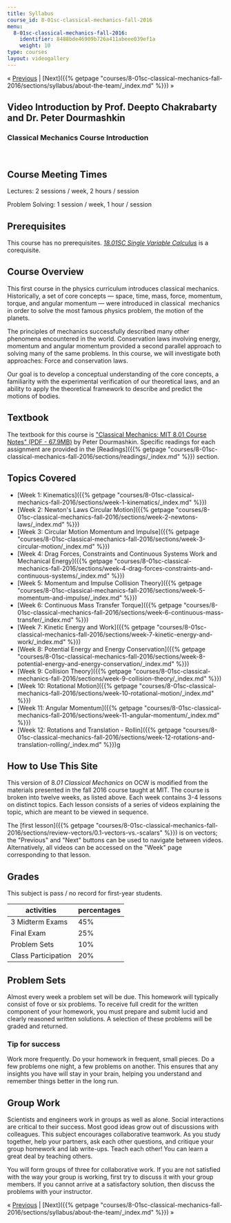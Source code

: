 ```yaml
---
title: Syllabus
course_id: 8-01sc-classical-mechanics-fall-2016
menu:
  8-01sc-classical-mechanics-fall-2016:
    identifier: 8488bde46909b726a411abeee039ef1a
    weight: 10
type: courses
layout: videogallery
---
```

« [Previous](./resolveuid/8f538d2a785ea37ad30133ad74e8e40e) | [Next]({{% getpage "courses/8-01sc-classical-mechanics-fall-2016/sections/syllabus/about-the-team/_index.md" %}}) »

Video Introduction by Prof. Deepto Chakrabarty and Dr. Peter Dourmashkin
------------------------------------------------------------------------

### Classical Mechanics Course Introduction

 

Course Meeting Times
--------------------

Lectures: 2 sessions / week, 2 hours / session

Problem Solving: 1 session / week, 1 hour / session

Prerequisites
-------------

This course has no prerequisites. [_18.01SC Single Variable Calculus_](./resolveuid/bfe41979b9593362793fd930b36efa01) is a corequisite.

Course Overview
---------------

This first course in the physics curriculum introduces classical mechanics. Historically, a set of core concepts — space, time, mass, force, momentum, torque, and angular momentum — were introduced in classical  mechanics in order to solve the most famous physics problem, the motion of the planets.

The principles of mechanics successfully described many other phenomena encountered in the world. Conservation laws involving energy, momentum and angular momentum provided a second parallel approach to solving many of the same problems. In this course, we will investigate both approaches: Force and conservation laws.

Our goal is to develop a conceptual understanding of the core concepts, a familiarity with the experimental verification of our theoretical laws, and an ability to apply the theoretical framework to describe and predict the motions of bodies.

Textbook
--------

The textbook for this course is ["Classical Mechanics: MIT 8.01 Course Notes" (PDF - 67.9MB)](https://ocw.mit.edu/ans7870/8/8.01/f16/readings/MIT8_01F16_TableOfContents.pdf) by Peter Dourmashkin. Specific readings for each assignment are provided in the [Readings]({{% getpage "courses/8-01sc-classical-mechanics-fall-2016/sections/readings/_index.md" %}}) section.

Topics Covered
--------------

*   [Week 1: Kinematics]({{% getpage "courses/8-01sc-classical-mechanics-fall-2016/sections/week-1-kinematics/_index.md" %}})
*   [Week 2: Newton's Laws Circular Motion]({{% getpage "courses/8-01sc-classical-mechanics-fall-2016/sections/week-2-newtons-laws/_index.md" %}})
*   [Week 3: Circular Motion Momentum and Impulse]({{% getpage "courses/8-01sc-classical-mechanics-fall-2016/sections/week-3-circular-motion/_index.md" %}})
*   [Week 4: Drag Forces, Constraints and Continuous Systems Work and Mechanical Energy]({{% getpage "courses/8-01sc-classical-mechanics-fall-2016/sections/week-4-drag-forces-constraints-and-continuous-systems/_index.md" %}})
*   [Week 5: Momentum and Impulse Collision Theory]({{% getpage "courses/8-01sc-classical-mechanics-fall-2016/sections/week-5-momentum-and-impulse/_index.md" %}})
*   [Week 6: Continuous Mass Transfer Torque]({{% getpage "courses/8-01sc-classical-mechanics-fall-2016/sections/week-6-continuous-mass-transfer/_index.md" %}})
*   [Week 7: Kinetic Energy and Work]({{% getpage "courses/8-01sc-classical-mechanics-fall-2016/sections/week-7-kinetic-energy-and-work/_index.md" %}})
*   [Week 8: Potential Energy and Energy Conservation]({{% getpage "courses/8-01sc-classical-mechanics-fall-2016/sections/week-8-potential-energy-and-energy-conservation/_index.md" %}})
*   [Week 9: Collision Theory]({{% getpage "courses/8-01sc-classical-mechanics-fall-2016/sections/week-9-collision-theory/_index.md" %}})
*   [Week 10: Rotational Motion]({{% getpage "courses/8-01sc-classical-mechanics-fall-2016/sections/week-10-rotational-motion/_index.md" %}})
*   [Week 11: Angular Momentum]({{% getpage "courses/8-01sc-classical-mechanics-fall-2016/sections/week-11-angular-momentum/_index.md" %}})
*   [Week 12: Rotations and Translation - Rollin]({{% getpage "courses/8-01sc-classical-mechanics-fall-2016/sections/week-12-rotations-and-translation-rolling/_index.md" %}})g

How to Use This Site
--------------------

This version of 8._01 Classical Mechanics_ on OCW is modified from the materials presented in the fall 2016 course taught at MIT. The course is broken into twelve weeks, as listed above. Each week contains 3-4 lessons on distinct topics. Each lesson consists of a series of videos explaining the topic, which are meant to be viewed in sequence.

The [first lesson]({{% getpage "courses/8-01sc-classical-mechanics-fall-2016/sections/review-vectors/0.1-vectors-vs.-scalars" %}}) is on vectors; the "Previous" and "Next" buttons can be used to navigate between videos. Alternatively, all videos can be accessed on the "Week" page corresponding to that lesson.

Grades
------

This subject is pass / no record for first-year students.

| activities | percentages |
| --- | --- |
| 3 Midterm Exams | 45% |
| Final Exam | 25% |
| Problem Sets | 10% |
| Class Participation | 20% 

Problem Sets
------------

Almost every week a problem set will be due. This homework will typically consist of fove or six problems. To receive full credit for the written component of your homework, you must prepare and submit lucid and clearly reasoned written solutions. A selection of these problems will be graded and returned.

### Tip for success

Work more frequently. Do your homework in frequent, small pieces. Do a few problems one night, a few problems on another. This ensures that any insights you have will stay in your brain, helping you understand and remember things better in the long run.

Group Work
----------

Scientists and engineers work in groups as well as alone. Social interactions are critical to their success. Most good ideas grow out of discussions with colleagues. This subject encourages collaborative teamwork. As you study together, help your partners, ask each other questions, and critique your group homework and lab write-ups. Teach each other! You can learn a great deal by teaching others.

You will form groups of three for collaborative work. If you are not satisfied with the way your group is working, first try to discuss it with your group members. If you cannot arrive at a satisfactory solution, then discuss the problems with your instructor.

« [Previous](./resolveuid/8f538d2a785ea37ad30133ad74e8e40e) | [Next]({{% getpage "courses/8-01sc-classical-mechanics-fall-2016/sections/syllabus/about-the-team/_index.md" %}}) »
